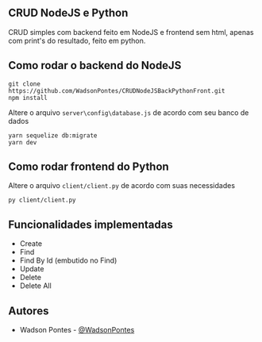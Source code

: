 ## CRUD NodeJS e Python

CRUD simples com backend feito em NodeJS e frontend sem html, apenas com print's do resultado, feito em python.

## Como rodar o backend do NodeJS

```
git clone https://github.com/WadsonPontes/CRUDNodeJSBackPythonFront.git
npm install
```
Altere o arquivo `server\config\database.js` de acordo com seu banco de dados
```
yarn sequelize db:migrate
yarn dev
```
## Como rodar frontend do Python

Altere o arquivo `client/client.py` de acordo com suas necessidades
```
py client/client.py
```

## Funcionalidades implementadas

- Create
- Find
- Find By Id (embutido no Find)
- Update
- Delete
- Delete All

## Autores

- Wadson Pontes - [@WadsonPontes](https://github.com/WadsonPontes)
